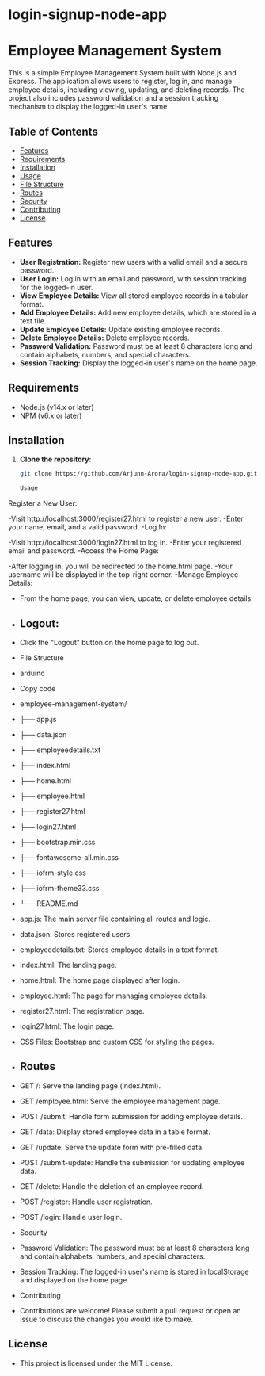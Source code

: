 # login-signup-node-app
# Employee Management System

This is a simple Employee Management System built with Node.js and Express. The application allows users to register, log in, and manage employee details, including viewing, updating, and deleting records. The project also includes password validation and a session tracking mechanism to display the logged-in user's name.

## Table of Contents

- [Features](#features)
- [Requirements](#requirements)
- [Installation](#installation)
- [Usage](#usage)
- [File Structure](#file-structure)
- [Routes](#routes)
- [Security](#security)
- [Contributing](#contributing)
- [License](#license)

## Features

- **User Registration:** Register new users with a valid email and a secure password.
- **User Login:** Log in with an email and password, with session tracking for the logged-in user.
- **View Employee Details:** View all stored employee records in a tabular format.
- **Add Employee Details:** Add new employee details, which are stored in a text file.
- **Update Employee Details:** Update existing employee records.
- **Delete Employee Details:** Delete employee records.
- **Password Validation:** Password must be at least 8 characters long and contain alphabets, numbers, and special characters.
- **Session Tracking:** Display the logged-in user's name on the home page.

## Requirements

- Node.js (v14.x or later)
- NPM (v6.x or later)

## Installation

1. **Clone the repository:**

   ```bash
   git clone https://github.com/Arjunn-Arora/login-signup-node-app.git

   Usage
Register a New User:

-Visit http://localhost:3000/register27.html to register a new user.
-Enter your name, email, and a valid password.
-Log In:

-Visit http://localhost:3000/login27.html to log in.
-Enter your registered email and password.
-Access the Home Page:

-After logging in, you will be redirected to the home.html page.
-Your username will be displayed in the top-right corner.
-Manage Employee Details:

- From the home page, you can view, update, or delete employee details.
- ## Logout:

- Click the "Logout" button on the home page to log out.
- File Structure
- arduino
- Copy code
- employee-management-system/
- ├── app.js
- ├── data.json
- ├── employeedetails.txt
- ├── index.html
- ├── home.html
- ├── employee.html
- ├── register27.html
- ├── login27.html
- ├── bootstrap.min.css
- ├── fontawesome-all.min.css
- ├── iofrm-style.css
- ├── iofrm-theme33.css
- └── README.md
- app.js: The main server file containing all routes and logic.
- data.json: Stores registered users.
- employeedetails.txt: Stores employee details in a text format.
- index.html: The landing page.
- home.html: The home page displayed after login.
- employee.html: The page for managing employee details.
- register27.html: The registration page.
- login27.html: The login page.
- CSS Files: Bootstrap and custom CSS for styling the pages.

- ## Routes
- GET /: Serve the landing page (index.html).
- GET /employee.html: Serve the employee management page.
- POST /submit: Handle form submission for adding employee details.
- GET /data: Display stored employee data in a table format.
- GET /update: Serve the update form with pre-filled data.
- POST /submit-update: Handle the submission for updating employee data.
- GET /delete: Handle the deletion of an employee record.
- POST /register: Handle user registration.
- POST /login: Handle user login.
- Security
- Password Validation: The password must be at least 8 characters long and contain alphabets, numbers, and special characters.
- Session Tracking: The logged-in user's name is stored in localStorage and displayed on the home page.
- Contributing
- Contributions are welcome! Please submit a pull request or open an issue to discuss the changes you would like to make.

## License
- This project is licensed under the MIT License.
   
